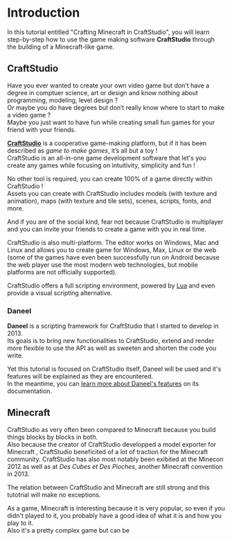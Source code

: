 # Introduction

In this tutorial entitled "Crafting Minecraft in CraftStudio", you will learn step-by-step how to use the game making software **CraftStudio** through the building of a Minecraft-like game.


## CraftStudio

Have you ever wanted to create your own video game but don’t have a degree in comptuer science, art or design and know nothing about programming, modeling, level design ?  
Or maybe you do have degrees but don’t really know where to start to make a video game ?  
Maybe you just want to have fun while creating small fun games for your friend with your friends.

**[CraftStudio](http://craftstud.io)** is a cooperative game-making platform, but if it has been described as *game to make games*, it’s all but a toy !  
CraftStudio is an all-in-one game development software that let's you create any games while focusing on intuitivity, simplicity and fun !  

No other tool is required, you can create 100% of a game directly within CraftStudio !  
Assets you can create with CraftStudio includes models (with texture and animation), maps (with texture and tile sets), scenes, scripts, fonts, and more.  

And if you are of the social kind, fear not because CraftStudio is multiplayer and you can invite your friends to create a game with you in real time.

CraftStudio is also multi-platform. The editor works on Windows, Mac and Linux and allows you to create game for Windows, Max, Linux or the web (some of the games have even been successfully run on Android because the web player use the most modern web technologies, but mobile platforms are not officially supported).

CraftStudio offers a full scripting environment, powered by [Lua](http://www.lua.org) and even provide a visual scripting alternative.


### Daneel

**Daneel** is a scripting framework for CraftStudio that I started to develop in 2013.  
Its goals is to bring new functionalities to CraftStudio, extend and render more flexible to use the API as well as sweeten and shorten the code you write.  

Yet this tutorial is focused on CraftStudio itself, Daneel will be used and it's features will be explained as they are encountered.  
In the meantime, you can [learn more about Daneel's features](http://daneel.florentpoujol.fr) on its documentation.


## Minecraft

CraftStudio as very often been compared to Minecraft because you build things blocks by blocks in both.  
Also because the creator of CraftStudio developped a model exporter for Minecraft , CraftStudio beneficited of a lot of traction for the Minecraft community.
CraftStudio has also most notably been exibited at the Minecon 2012 as well as at *Des Cubes et Des Pioches*, another Minecraft convention in 2013.

The relation between CraftStudio and Minecraft are still strong and this tutotrial will make no exceptions.

As a game, Minecraft is interesting because it is very popular, so even if you didn't played to it, you probably have a good idea of what it is and how you play to it.  
Also it's a pretty complex game but can be 



